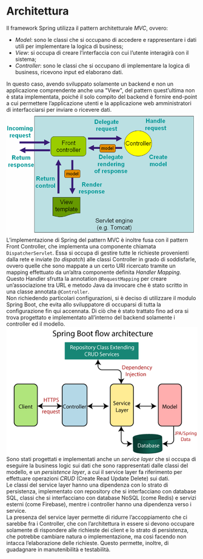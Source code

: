 # Architettura 
Il framework Spring utilizza il pattern architetturale *MVC*, ovvero:

- *Model*: sono le classi che si occupano di accedere e rappresentare i dati utili per implementare la logica di business;
- *View*: si occupa di creare l’interfaccia con cui l’utente interagirà con il sistema;
- *Controller*: sono le classi che si occupano di implementare la logica di business, ricevono input ed elaborano dati.  

In questo caso, avendo sviluppato solamente un backend e non un applicazione comprendente anche una "View", del pattern quest’ultima non è stata implementata, poiché il solo compito del backend è fornire end-point a cui permettere l’applicazione utenti e la applicazione web amministratori di interfacciarsi per inviare o ricevere dati.  
![!MVC](../Immagini/Backend/mvc.png)  
L’implementazione di Spring del pattern MVC è inoltre fusa con il pattern Front Controller, che implementa una componente chiamata `DispatcherServlet`. Essa si occupa di gestire tutte le richieste provenienti dalla rete e inviate (*to dispatch*) alle classi Controller in grado di soddisfarle, ovvero quelle che sono mappate a un certo URI ricercato tramite un mapping effettuato da un’altra componente definita *Handler Mapping*.
Questo Handler sfrutta la annotation `@RequestMapping` per creare un’associazione tra URL e metodo Java da invocare che è stato scritto in una classe annotata `@Controller`.  
Non richiedendo particolari configurazioni, si è deciso di utilizzare il modulo Spring Boot, che evita allo sviluppatore di occuparsi di tutta la configurazione fin qui accennata. Di ciò che è stato trattato fino ad ora si trova progettato e implementato all’interno del backend solamente i controller ed il modello.  
![!Spring Boot](../Immagini/Backend/springboot.png)   
Sono stati progettati e implementati anche un *service layer* che si occupa di eseguire la business logic sui dati che sono rappresentati dalle classi del modello, e un *persistence layer*, a cui il service layer fa riferimento per effettuare operazioni *CRUD* (Create Read Update Delete) sui dati.  
Le classi del service layer hanno una dipendenza con lo strato di persistenza, implementato con repository che si interfacciano con database SQL, classi che si interfacciano con database NoSQL (come Redis) e servizi esterni (come Firebase), mentre i controller hanno una dipendenza verso i service.  
La presenza del service layer permette di ridurre l’accoppiamento che ci sarebbe fra i Controller, che con l’architettura in essere si devono occupare solamente di rispondere alle richieste dei client e lo strato di persistenza, che potrebbe cambiare natura o implementazione, ma così facendo non intacca l’elaborazione delle richieste.
Questo permette, inoltre, di guadagnare in manutenibilità e testabilità.
